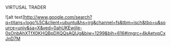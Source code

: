 VIRTUSAL TRADER


![alt text]http://www.google.com/search?q=titans+logo%5C&client=ubuntu&hs=jrg&channel=fs&tbm=isch&tbo=u&source=univ&sa=X&ved=0ahUKEwjjle-0sOnbAhXTfX0KHQBpDXQQsAQIJg&biw=1299&bih=616#imgrc=4kAetvqCxJnD7M
